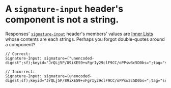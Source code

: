 # A `signature-input` header's component is not a string.

Responses' [`signature-input`](signatureInputHeader) header's members' values
are [Inner Lists](sfInnerList) whose contents are each strings. Perhaps you
forgot double-quotes around a component?

```
// Correct:
Signature-Input: signature=("unencoded-digest";sf);keyid="JrQLj5P/89iXES9+vFgrIy29clF9CC/oPPsw3c5D0bs=";tag="sri"

// Incorrect:
Signature-Input: signature=(unencoded-digest;sf);keyid="JrQLj5P/89iXES9+vFgrIy29clF9CC/oPPsw3c5D0bs=";tag="sri"
```
